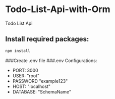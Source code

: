 # Todo-List-Api-with-Orm
Todo List Api

## Install required packages:
```bash
npm install
```
###Create .env file
###.env Configurations:
- PORT: 3000
- USER: "root"
- PASSWORD "example123"
- HOST: "localhost"
- DATABASE: "SchemaName"
